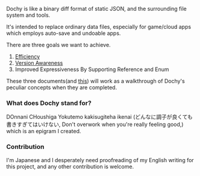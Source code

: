 Dochy is like a binary diff format of static JSON, and the surrounding file system and tools.

It's intended to replace ordinary data files, 
especially for game/cloud apps which employs auto-save 
and undoable apps.

There are three goals we want to achieve.

1. [Efficiency](src/sample_test/sample_code/efficiency.md)
2. [Version Awareness](src/sample_test/sample_code/version_awareness.md)
3. Improved Expressiveness By Supporting Reference and Enum

These three documents(and [this](src/sample_test/sample_code/history.md))
will work as a walkthrough of Dochy's peculiar concepts
when they are completed. 

### What does Dochy stand for?

DOnnani CHoushiga Yokutemo kakisugiteha ikenai
(どんなに調子が良くても書きすぎてはいけない, Don't overwork when you're really feeling good,) which is an epigram I created.

### Contribution

I'm Japanese and I desperately need proofreading of my English writing for this project,
and any other contribution is welcome.
